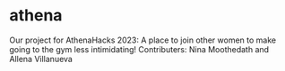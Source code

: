 # athena
Our project for AthenaHacks 2023: A place to join other women to make going to the gym less intimidating!
Contributers: Nina Moothedath and Allena Villanueva
